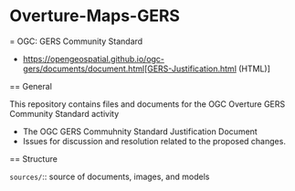 # Overture-Maps-GERS

= OGC: GERS Community Standard

* https://opengeospatial.github.io/ogc-gers/documents/document.html[GERS-Justification.html (HTML)]

== General

This repository contains files and documents for the OGC Overture GERS Community Standard activity

* The OGC GERS Commuhnity Standard Justification Document
* Issues for discussion and resolution related to the proposed changes.

== Structure

`sources/`::
source of documents, images, and models
